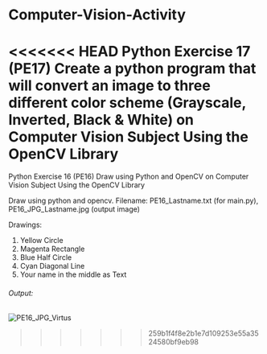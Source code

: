 # Computer-Vision-Activity
<<<<<<< HEAD
Python Exercise 17 (PE17) Create a python program that will convert an image to three different color scheme (Grayscale, Inverted, Black & White) on Computer Vision Subject Using the OpenCV Library
=======
Python Exercise 16 (PE16) Draw using Python and OpenCV on Computer Vision Subject Using the OpenCV Library

Draw using python and opencv.
Filename: PE16_Lastname.txt (for main.py), PE16_JPG_Lastname.jpg (output image)

Drawings:
1. Yellow Circle
2. Magenta Rectangle
3. Blue Half Circle
4. Cyan Diagonal Line
5. Your name in the middle as Text

###### Output:
![PE16_JPG_Virtus](https://user-images.githubusercontent.com/83077353/161720643-9d851f1a-afa3-47e4-b1f8-1fae8f9b6cb0.jpg)
>>>>>>> 259b1f4f8e2b1e7d109253e55a3524580bf9eb98
